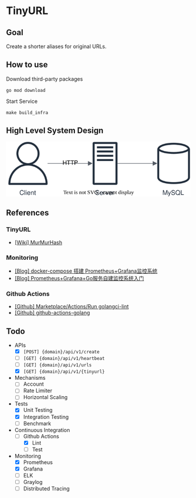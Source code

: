 # TinyURL

## Goal

Create a shorter aliases for original URLs.

## How to use

Download third-party packages

```
go mod download
```

Start Service

```
make build_infra
```

## High Level System Design

![image](./doc/image/architecture.svg)

## References

### TinyURL

- [[Wiki] MurMurHash](https://en.wikipedia.org/wiki/MurmurHash)

### Monitoring

- [[Blog] docker-compose 搭建 Prometheus+Grafana监控系统](https://www.cnblogs.com/qdhxhz/p/16325893.html)
- [[Blog] Prometheus+Grafana+Go服务自建监控系统入门](https://www.xhyonline.com/?p=1492)

### Github Actions

- [[Github] Marketplace/Actions/Run golangci-lint](https://github.com/marketplace/actions/run-golangci-lint)
- [[Github] github-actions-golang](https://github.com/mvdan/github-actions-golang)

## Todo

- APIs
  - [x] `[POST] {domain}/api/v1/create`
  - [ ] `[GET] {domain}/api/v1/heartbeat`
  - [ ] `[GET] {domain}/api/v1/urls`
  - [x] `[GET] {domain}/api/v1/{tinyurl}`

- Mechanisms
  - [ ] Account
  - [ ] Rate Limiter
  - [ ] Horizontal Scaling

- Tests
  - [x] Unit Testing
  - [x] Integration Testing
  - [ ] Benchmark

- Continuous Integration
  - [ ] Github Actions
    - [x] Lint
    - [ ] Test

- Monitoring
  - [x] Prometheus
  - [x] Grafana
  - [ ] ELK
  - [ ] Graylog
  - [ ] Distributed Tracing